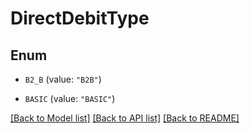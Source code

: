 # DirectDebitType

## Enum


* `B2_B` (value: `"B2B"`)

* `BASIC` (value: `"BASIC"`)


[[Back to Model list]](../README.md#documentation-for-models) [[Back to API list]](../README.md#documentation-for-api-endpoints) [[Back to README]](../README.md)



